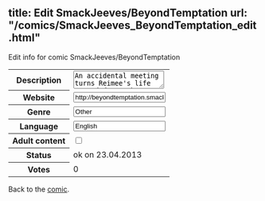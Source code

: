 title: Edit SmackJeeves/BeyondTemptation
url: "/comics/SmackJeeves_BeyondTemptation_edit.html"
---
Edit info for comic SmackJeeves/BeyondTemptation

<form name="comic" action="http://gaepostmail.appengine.com/comic" name="post">
<table class="comicinfo">
<tr>
<th>Description</th><td><textarea name="description">An accidental meeting turns Reimee's life up and down. She finds herself in the middle of an affair regarding enslaved demons, magical artefacts and many temptations of the modern world. Will she get tempted? Or will she be the one to tempt? And finally, will she find what she's looking for in the Eternal City of Rome? Inspired by eastern folklore, religion, Grimm tales and life itself, set in modern times Rome it's a paranormal action romance in which the borderline between good and evil is very thin. (plus guys don't sparkle and girls can kick your butt :D) NOTE: 1.This comic is fruit of immagination and does not reflect anyone's opinions nor real facts nor people. 2.Not marked mature (I find it annoying when I can't see the preview)but may contain some blood here and there and possibly some erotic scenes. 3.Commens are very appreciated. Reviewable if anyone wanted to attempt at it.</textarea></td>
</tr>
<tr>
<th>Website</th><td><input type="text" name="url" value="http://beyondtemptation.smackjeeves.com/comics/"/></td>
</tr>
<tr>
<th>Genre</th><td><input type="text" name="genre" value="Other"/></td>
</tr>
<tr>
<th>Language</th><td><input type="text" name="language" value="English"/></td>
</tr>
<tr>
<th>Adult content</th><td><input type="checkbox" name="adult" value="adult" /></td>
</tr>
<tr>
<th>Status</th><td>ok on 23.04.2013</td>
</tr>
<tr>
<th>Votes</th><td>0</div></td>
</tr>
</table>
</form>

Back to the [comic](/comics/SmackJeeves_BeyondTemptation.html).
